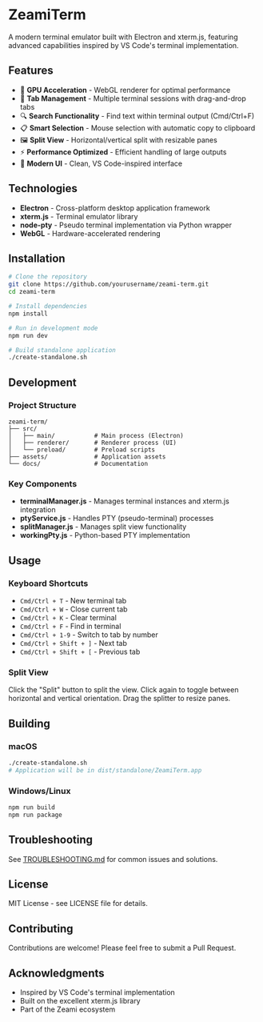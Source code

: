 # ZeamiTerm

A modern terminal emulator built with Electron and xterm.js, featuring advanced capabilities inspired by VS Code's terminal implementation.

## Features

- 🚀 **GPU Acceleration** - WebGL renderer for optimal performance
- 📑 **Tab Management** - Multiple terminal sessions with drag-and-drop tabs
- 🔍 **Search Functionality** - Find text within terminal output (Cmd/Ctrl+F)
- 📋 **Smart Selection** - Mouse selection with automatic copy to clipboard
- 🖼️ **Split View** - Horizontal/vertical split with resizable panes
- ⚡ **Performance Optimized** - Efficient handling of large outputs
- 🎨 **Modern UI** - Clean, VS Code-inspired interface

## Technologies

- **Electron** - Cross-platform desktop application framework
- **xterm.js** - Terminal emulator library
- **node-pty** - Pseudo terminal implementation via Python wrapper
- **WebGL** - Hardware-accelerated rendering

## Installation

```bash
# Clone the repository
git clone https://github.com/yourusername/zeami-term.git
cd zeami-term

# Install dependencies
npm install

# Run in development mode
npm run dev

# Build standalone application
./create-standalone.sh
```

## Development

### Project Structure

```
zeami-term/
├── src/
│   ├── main/           # Main process (Electron)
│   ├── renderer/       # Renderer process (UI)
│   └── preload/        # Preload scripts
├── assets/             # Application assets
└── docs/               # Documentation
```

### Key Components

- **terminalManager.js** - Manages terminal instances and xterm.js integration
- **ptyService.js** - Handles PTY (pseudo-terminal) processes
- **splitManager.js** - Manages split view functionality
- **workingPty.js** - Python-based PTY implementation

## Usage

### Keyboard Shortcuts

- `Cmd/Ctrl + T` - New terminal tab
- `Cmd/Ctrl + W` - Close current tab
- `Cmd/Ctrl + K` - Clear terminal
- `Cmd/Ctrl + F` - Find in terminal
- `Cmd/Ctrl + 1-9` - Switch to tab by number
- `Cmd/Ctrl + Shift + ]` - Next tab
- `Cmd/Ctrl + Shift + [` - Previous tab

### Split View

Click the "Split" button to split the view. Click again to toggle between horizontal and vertical orientation. Drag the splitter to resize panes.

## Building

### macOS

```bash
./create-standalone.sh
# Application will be in dist/standalone/ZeamiTerm.app
```

### Windows/Linux

```bash
npm run build
npm run package
```

## Troubleshooting

See [TROUBLESHOOTING.md](TROUBLESHOOTING.md) for common issues and solutions.

## License

MIT License - see LICENSE file for details.

## Contributing

Contributions are welcome! Please feel free to submit a Pull Request.

## Acknowledgments

- Inspired by VS Code's terminal implementation
- Built on the excellent xterm.js library
- Part of the Zeami ecosystem